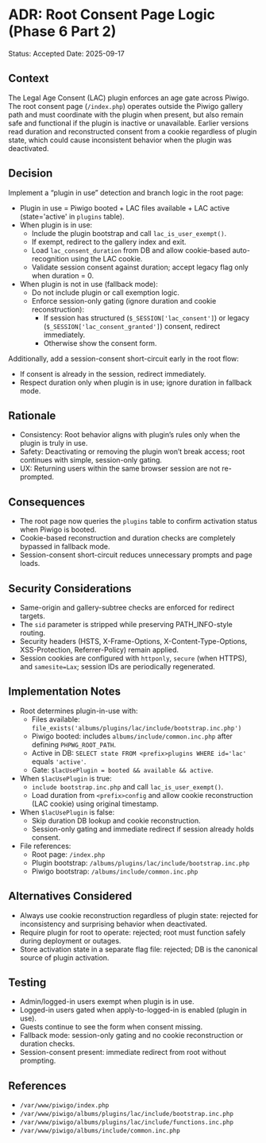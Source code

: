 # ADR: Root Consent Page Logic (Phase 6 Part 2)

Status: Accepted
Date: 2025-09-17

## Context

The Legal Age Consent (LAC) plugin enforces an age gate across Piwigo. The root consent page (`/index.php`) operates outside the Piwigo gallery path and must coordinate with the plugin when present, but also remain safe and functional if the plugin is inactive or unavailable. Earlier versions read duration and reconstructed consent from a cookie regardless of plugin state, which could cause inconsistent behavior when the plugin was deactivated.

## Decision

Implement a “plugin in use” detection and branch logic in the root page:

- Plugin in use = Piwigo booted + LAC files available + LAC active (state='active' in `plugins` table).
- When plugin is in use:
  - Include the plugin bootstrap and call `lac_is_user_exempt()`.
  - If exempt, redirect to the gallery index and exit.
  - Load `lac_consent_duration` from DB and allow cookie-based auto-recognition using the LAC cookie.
  - Validate session consent against duration; accept legacy flag only when duration = 0.
- When plugin is not in use (fallback mode):
  - Do not include plugin or call exemption logic.
  - Enforce session-only gating (ignore duration and cookie reconstruction):
    - If session has structured (`$_SESSION['lac_consent']`) or legacy (`$_SESSION['lac_consent_granted']`) consent, redirect immediately.
    - Otherwise show the consent form.

Additionally, add a session-consent short-circuit early in the root flow:

- If consent is already in the session, redirect immediately.
- Respect duration only when plugin is in use; ignore duration in fallback mode.

## Rationale

- Consistency: Root behavior aligns with plugin’s rules only when the plugin is truly in use.
- Safety: Deactivating or removing the plugin won’t break access; root continues with simple, session-only gating.
- UX: Returning users within the same browser session are not re-prompted.

## Consequences

- The root page now queries the `plugins` table to confirm activation status when Piwigo is booted.
- Cookie-based reconstruction and duration checks are completely bypassed in fallback mode.
- Session-consent short-circuit reduces unnecessary prompts and page loads.

## Security Considerations

- Same-origin and gallery-subtree checks are enforced for redirect targets.
- The `sid` parameter is stripped while preserving PATH_INFO-style routing.
- Security headers (HSTS, X-Frame-Options, X-Content-Type-Options, XSS-Protection, Referrer-Policy) remain applied.
- Session cookies are configured with `httponly`, `secure` (when HTTPS), and `samesite=Lax`; session IDs are periodically regenerated.

## Implementation Notes

- Root determines plugin-in-use with:
  - Files available: `file_exists('albums/plugins/lac/include/bootstrap.inc.php')`
  - Piwigo booted: includes `albums/include/common.inc.php` after defining `PHPWG_ROOT_PATH`.
  - Active in DB: `SELECT state FROM <prefix>plugins WHERE id='lac'` equals `'active'`.
  - Gate: `$lacUsePlugin = booted && available && active`.
- When `$lacUsePlugin` is true:
  - `include bootstrap.inc.php` and call `lac_is_user_exempt()`.
  - Load duration from `<prefix>config` and allow cookie reconstruction (LAC cookie) using original timestamp.
- When `$lacUsePlugin` is false:
  - Skip duration DB lookup and cookie reconstruction.
  - Session-only gating and immediate redirect if session already holds consent.
- File references:
  - Root page: `/index.php`
  - Plugin bootstrap: `/albums/plugins/lac/include/bootstrap.inc.php`
  - Piwigo bootstrap: `/albums/include/common.inc.php`

## Alternatives Considered

- Always use cookie reconstruction regardless of plugin state: rejected for inconsistency and surprising behavior when deactivated.
- Require plugin for root to operate: rejected; root must function safely during deployment or outages.
- Store activation state in a separate flag file: rejected; DB is the canonical source of plugin activation.

## Testing

- Admin/logged-in users exempt when plugin is in use.
- Logged-in users gated when apply-to-logged-in is enabled (plugin in use).
- Guests continue to see the form when consent missing.
- Fallback mode: session-only gating and no cookie reconstruction or duration checks.
- Session-consent present: immediate redirect from root without prompting.

## References

- `/var/www/piwigo/index.php`
- `/var/www/piwigo/albums/plugins/lac/include/bootstrap.inc.php`
- `/var/www/piwigo/albums/plugins/lac/include/functions.inc.php`
- `/var/www/piwigo/albums/include/common.inc.php`
